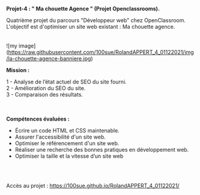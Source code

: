 <strong>Projet-4 : " Ma chouette Agence " (Projet Openclassrooms).</strong>

Quatrième projet du parcours "Développeur web" chez OpenClassroom.<br>
L'objectif est d'optimiser un site web existant : Ma chouette agence.<br>
<br>
<br>
![my image] (https://raw.githubusercontent.com/100sue/RolandAPPERT_4_01122021/img/la-chouette-agence-banniere.jpg) 

<strong>Mission :</strong><br>

1 - Analyse de l’état actuel de SEO du site fourni.<br>
2 - Amélioration du SEO du site.<br>
3 - Comparaison des résultats.<br>
<br>
<br>


<strong>Compétences évaluées : </strong><br>

- Écrire un code HTML et CSS maintenable.
- Assurer l'accessibilité d'un site web.
- Optimiser le référencement d'un site web.
- Réaliser une recherche des bonnes pratiques en développement web.
- Optimiser la taille et la vitesse d’un site web
<br>
<br>

Accès au projet : https://100sue.github.io/RolandAPPERT_4_01122021/
